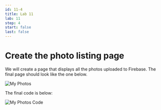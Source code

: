 ```yaml
---
id: 11-4
title: Lab 11
lab: 11
step: 4
start: false
last: false
---
```


# Create the photo listing page

We will create a page that displays all the photos uploaded to Firebase. The final page should look like the one below.

![My Photos](/lab11/myphotos.png)

The final code is below:

![My Photos Code](/lab11/myphotoscode.png)



